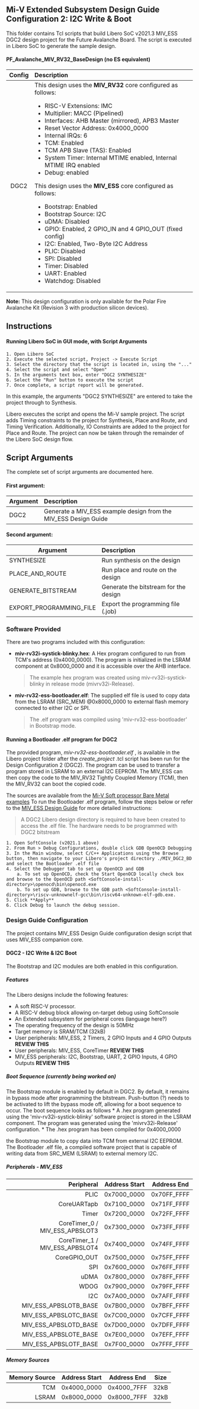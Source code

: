 ## Mi-V Extended Subsystem Design Guide Configuration 2: I2C Write & Boot
This folder contains Tcl scripts that build Libero SoC v2021.3 MIV_ESS DGC2 design project for the Future Avalanche Board. The script is executed in Libero SoC to generate the sample design. 

#### PF_Avalanche_MIV_RV32_BaseDesign (no ES equivalent)

| Config  | Description|
| :------:|:----------------------------------------|
| DGC2    | This design uses the **MIV_RV32** core configured as follows: <ul><li>RISC-V Extensions: IMC</li><li>Multiplier: MACC (Pipelined)</li><li>Interfaces: AHB Master (mirrored), APB3 Master</li><li>Reset Vector Address: 0x4000_0000</li><li>Internal IRQs: 6</li><li>TCM: Enabled</li><li>TCM APB Slave (TAS): Enabled</li><li>System Timer: Internal MTIME enabled, Internal MTIME IRQ enabled</li><li>Debug: enabled</li></ul>This design uses the **MIV_ESS** core configured as follows: <ul><li>Bootstrap: Enabled</li><li>Bootstrap Source: I2C</li><li>uDMA: Disabled</li><li>GPIO: Enabled, 2 GPIO_IN and 4 GPIO_OUT (fixed config)</li><li>I2C: Enabled, Two-Byte I2C Address</li><li>PLIC: Disabled</li><li>SPI: Disabled</li><li>Timer: Disabled</li><li>UART: Enabled</li><li>Watchdog: Disabled</li></ul>|



**Note:** This design configuration is only available for the  Polar Fire Avalanche Kit (Revision 3 with production silicon devices). 

## <a name="quick"></a> Instructions

#### Running Libero SoC in GUI mode, with Script Arguments
    1. Open Libero SoC
    2. Execute the selected script, Project -> Execute Script
    3. Select the directory that the script is located in, using the "..."
    4. Select the script and select "Open"
    5. In the arguments text box, enter "DGC2 SYNTHESIZE"
    6. Select the "Run" button to execute the script
    7. Once complete, a script report will be generated.

In this example, the arguments "DGC2 SYNTHESIZE" are entered to take the project through to Synthesis.

Libero executes the script and opens the Mi-V sample project. The script adds Timing constraints to the project for Synthesis, Place and Route, and Timing Verification. Additionally, IO Constraints are added to the project for Place and Route. The project can now be taken through the remainder of the Libero SoC design flow.

## <a name="Script arguments"></a> Script Arguments
The complete set of script arguments are documented here.

#### First argument:
| Argument                  |  Description   |
| ------------------------- |:---------------|
| DGC2                      | Generate a MIV_ESS example design from the MIV_ESS Design Guide  |

#### Second argument:
| Argument                  |  Description   |
| ------------------------- |:---------------|
| SYNTHESIZE                | Run synthesis on the design  |
| PLACE_AND_ROUTE           | Run place and route on the design  |
| GENERATE_BITSTREAM        | Generate the bitstream for the design|
| EXPORT_PROGRAMMING_FILE   | Export the programming file (.job) |


### Software Provided
There are two programs included with this configuration:
* **miv-rv32i-systick-blinky.hex**: A Hex program configured to run from TCM's address (0x4000_0000). The program is initialized in the LSRAM component at 0x8000_0000 and it is accessible over the AHB interface.
    > The example hex program was created using  miv-rv32i-systick-blinky in release mode (mivrv32i-Release).
* **miv-rv32-ess-bootloader.elf**: The supplied elf file is used to copy data from the LSRAM (SRC_MEM) @0x8000_0000 to external flash memory connected to either  I2C or SPI.
    > The .elf program was compiled using 'miv-rv32-ess-bootloader' in Bootstrap mode.


#### Running a Bootloader .elf program for DGC2
The provided program, *miv-rv32-ess-bootloader.elf* , is available in the Libero project folder after the *create_project* .tcl script has been run for the Design Configuration 2 (DGC2). The program can be used to transfer a program stored in LSRAM to an external I2C EEPROM. The MIV_ESS can then copy the code to the MIV_RV32 Tightly Coupled Memory (TCM), then the MIV_RV32 can boot the copied code.

The sources are available from the [Mi-V Soft processor Bare Metal examples](www.link.link)
To run the Bootloader .elf program, follow the steps below or refer to the [MIV_ESS Design Guide](www.link.link) for more detailed instructions:
> A DGC2 Libero design directory is required to have been created to access the .elf file. The hardware needs to be programmed with DGC2 bitstream

    1. Open SoftConsole (v2021.1 above)
    2. From Run > Debug Configurations, double click GDB OpenOCD Debugging
    3. In the Main window, select C/C++ Applications using the Browse button, then navigate to your Libero's project directory ./MIV_DGC2_BD and select the Bootloader .elf file
    4. Select the Debugger tab to set up OpenOCD and GDB
        a. To set up OpenOCD, check the Start OpenOCD locally check box and browse to the OpenOCD path <SoftConsole-install-directory>\openocd\bin\openocd.exe
        b. To set up GDB, browse to the GDB path <SoftConsole-install-directory>\riscv-unknownelf-gcc\bin\riscv64-unknown-elf-gdb.exe.
    5. Click **Apply**
    6. Click Debug to launch the debug session. 

    
### Design Guide Configuration
The project contains MIV_ESS Design Guide configuration design script that uses MIV_ESS companion core.

#### DGC2 - I2C Write & I2C Boot
The Bootstrap and I2C modules are both enabled in this configuration.

##### Features
The Libero designs include the following features:
* A soft RISC-V processor.
* A RISC-V debug block allowing on-target debug using SoftConsole
* An Extended subsystem for peripheral cores (language here?)
* The operating frequency of the design is 50MHz
* Target memory is SRAM/TCM (32kB)
* User peripherals: MIV_ESS, 2 Timers, 2 GPIO Inputs and 4 GPIO Outputs **REVIEW THIS** 
* User peripherals: MIV_ESS, CoreTimer **REVIEW THIS** 
* MIV_ESS peripherals: I2C, Bootstrap, UART, 2 GPIO Inputs, 4 GPIO Outputs **REVIEW THIS** 

##### Boot Sequence (currently being worked on)
The Bootstrap module is enabled by default in DGC2. By default, it remains in bypass mode after programming the bitstream. Push-button (?) needs to be activated to lift the bypass mode off, allowing for a boot sequence to occur. The boot sequence looks as follows
    * A .hex program generated using the 'miv-rv32i-systick-blinky' software project is stored in the LSRAM component. The program was generated using the 'mivrv32i-Release' configuration.
    * The .hex program has been compiled for 0x4000_0000 

the Bootstrap module to copy data into TCM from external I2C EEPROM. The Bootloader .elf file, a compiled software project that is capable of writing data from SRC_MEM (LSRAM) to external memory I2C. 

##### Peripherals - MIV_ESS

| Peripheral                       | Address Start | Address End    |
| ------------------------------:  |:-------------:|:--------------:|
| PLIC                             | 0x7000_0000   | 0x70FF_FFFF    |
| CoreUARTapb                      | 0x7100_0000   | 0x71FF_FFFF    |
| Timer                            | 0x7200_0000   | 0x72FF_FFFF    |
| CoreTimer_0 / MIV_ESS_APBSLOT3   | 0x7300_0000   | 0x73FF_FFFF    |
| CoreTimer_1 / MIV_ESS_APBSLOT4   | 0x7400_0000   | 0x74FF_FFFF    |
| CoreGPIO_OUT                     | 0x7500_0000   | 0x75FF_FFFF    |
| SPI                              | 0x7600_0000   | 0x76FF_FFFF    |
| uDMA                             | 0x7800_0000   | 0x78FF_FFFF    |
| WDOG                             | 0x7900_0000   | 0x79FF_FFFF    |
| I2C                              | 0x7A00_0000   | 0x7AFF_FFFF    |
| MIV_ESS_APBSLOTB_BASE            | 0x7B00_0000   | 0x7BFF_FFFF    |
| MIV_ESS_APBSLOTC_BASE            | 0x7C00_0000   | 0x7CFF_FFFF    |
| MIV_ESS_APBSLOTD_BASE            | 0x7D00_0000   | 0x7DFF_FFFF    |
| MIV_ESS_APBSLOTE_BASE            | 0x7E00_0000   | 0x7EFF_FFFF    |
| MIV_ESS_APBSLOTF_BASE            | 0x7F00_0000   | 0x7FFF_FFFF    |
    
##### Memory Sources
    
| Memory Source                    | Address Start | Address End | Size   |
| -------------------------------: |:-------------:|:-----------:|:------:|
| TCM                              | 0x4000_0000   | 0x4000_7FFF | 32kB   | 
| LSRAM                            | 0x8000_0000   | 0x8000_7FFF | 32kB   |


